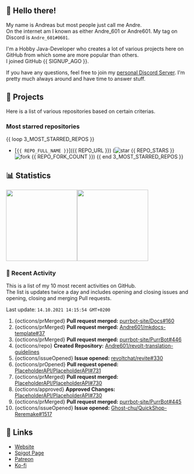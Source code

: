 <!-- Links -->
[purr]: https://purrbot.site
[discord]: https://discord.gg/6dazXp6
[website]: https://andre601.ch
[spigot]: https://www.spigotmc.org/resources/authors/56829/
[patreon]: https://patreon.com/andre_601
[ko-fi]: https://ko-fi.com/andre_601

<!-- SVGs -->
[star]: https://cdn.jsdelivr.net/gh/Readme-Workflows/Readme-Icons@main/icons/octicons/StarredRepository.svg
[fork]: https://cdn.jsdelivr.net/gh/Readme-Workflows/Readme-Icons@main/icons/octicons/ForkedRepository.svg

## 👋 Hello there!
My name is Andreas but most people just call me Andre.  
On the internet am I known as either Andre_601 or Andre601. My tag on Discord is `Andre_601#0601`.

I'm a Hobby Java-Developer who creates a lot of various projects here on GitHub from which some are more popular than others.  
I joined GitHub {{ SIGNUP_AGO }}.

If you have any questions, feel free to join my [personal Discord Server][discord]. I'm pretty much always around and have time to answer stuff.

## 📁 Projects
Here is a list of various repositories based on certain criterias.

### Most starred repositories

{{ loop 3_MOST_STARRED_REPOS }}
- [`{{ REPO_FULL_NAME }}`]({{ REPO_URL }}) (![star] {{ REPO_STARS }} ![fork] {{ REPO_FORK_COUNT }})
{{ end 3_MOST_STARRED_REPOS }}

## 📊 Statistics
<img height="195px" src="https://github-readme-stats.vercel.app/api?username=Andre601&show_icons=true&hide_rank=true&title_color=3498db&bg_color=ffffff00&text_color=718096&disable_animations=true"><img height="195px" src="https://github-readme-stats.vercel.app/api/top-langs?username=Andre601&layout=compact&title_color=3498db&bg_color=ffffff00&text_color=718096">

### 📜 Recent Activity
This is a list of my 10 most recent activities on GitHub.  
The list is updates twice a day and includes opening and closing issues and opening, closing and merging Pull requests.

<!--RECENT_ACTIVITY:last_update-->
Last update: `14.10.2021 14:15:54 GMT+0200`
<!--RECENT_ACTIVITY:last_update_end-->
<!--RECENT_ACTIVITY:start-->
1. {octicons/prMerged} **Pull request merged:** [purrbot-site/Docs#160](https://github.com/purrbot-site/Docs/pull/160)
2. {octicons/prMerged} **Pull request merged:** [Andre601/mkdocs-template#37](https://github.com/Andre601/mkdocs-template/pull/37)
3. {octicons/prMerged} **Pull request merged:** [purrbot-site/PurrBot#446](https://github.com/purrbot-site/PurrBot/pull/446)
4. {octicons/repo} **Created Repository:** [Andre601/revolt-translation-guidelines](https://github.com/Andre601/revolt-translation-guidelines)
5. {octicons/issueOpened} **Issue opened:** [revoltchat/revite#330](https://github.com/revoltchat/revite/issues/330)
6. {octicons/prOpened} **Pull request opened:** [PlaceholderAPI/PlaceholderAPI#731](https://github.com/PlaceholderAPI/PlaceholderAPI/pull/731)
7. {octicons/prMerged} **Pull request merged:** [PlaceholderAPI/PlaceholderAPI#730](https://github.com/PlaceholderAPI/PlaceholderAPI/pull/730)
8. {octicons/approved} **Approved Changes:** [PlaceholderAPI/PlaceholderAPI#730](https://github.com/PlaceholderAPI/PlaceholderAPI/pull/730#pullrequestreview-775591688)
9. {octicons/prMerged} **Pull request merged:** [purrbot-site/PurrBot#445](https://github.com/purrbot-site/PurrBot/pull/445)
10. {octicons/issueOpened} **Issue opened:** [Ghost-chu/QuickShop-Reremake#1517](https://github.com/Ghost-chu/QuickShop-Reremake/issues/1517)
<!--RECENT_ACTIVITY:end-->

## 🔗 Links
- [Website]
- [Spigot Page][spigot]
- [Patreon]
- [Ko-fi]
